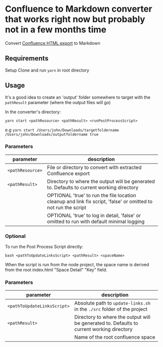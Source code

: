# Confluence to Markdown converter that works right now but probably not in a few months time

Convert [Confluence HTML export](#conflhowto) to Markdown


## Requirements

Setup
Clone and run `yarn` in root directory

## Usage

It's a good idea to create an 'output' folder somewhere to target with the `pathResult` parameter (where the output files will go)

In the converter's directory:

```
yarn start <pathResource> <pathResult> <runPostProcessScript>
```
e.g
`yarn start /Users/john/Downloads/targetfoldername /Users/john/Downloads/outputfoldername true`

### Parameters

parameter | description
--- | ---
`<pathResource>` | File or directory to convert with extracted Confluence export
`<pathResult>` | Directory to where the output will be generated to. Defaults to current working directory
<runPostProcessScript> | OPTIONAL 'true' to run the file location cleanup and link fix script, 'false' or omitted to not run the script 
<verboseLoggin> | OPTIONAL 'true' to log in detail, 'false' or omitted to run with default minimal logging

### Optional

To run the Post Process Script directly:

`bash <pathToUpdateLinksScript> <pathResult> <spaceName>`

When the script is run from the node project, the space name is derived from the root index.html "Space Detail" "Key" field.

### Parameters

| parameter                   | description                                                  |
| --------------------------- | ------------------------------------------------------------ |
| `<pathToUpdateLinksScript>` | Absolute path to `update-links.sh` in the `./src` folder of the project |
| `<pathResult>`              | Directory to where the output will be generated to. Defaults to current working directory |
| <spaceName>                 | Name of the root confluence space                            |

### 
